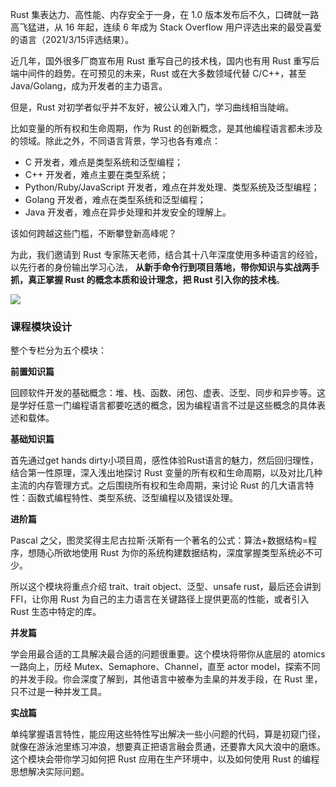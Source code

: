 Rust 集表达力、高性能、内存安全于一身，在 1.0 版本发布后不久，口碑就一路高飞猛进，从 16 年起，连续 6 年成为 Stack Overflow 用户评选出来的最受喜爱的语言（2021/3/15评选结果）。

近几年，国外很多厂商宣布用 Rust 重写自己的技术栈，国内也有用 Rust 重写后端中间件的趋势。在可预见的未来，Rust 或在大多数领域代替 C/C++，甚至 Java/Golang，成为开发者的主力语言。

但是，Rust 对初学者似乎并不友好，被公认难入门，学习曲线相当陡峭。

比如变量的所有权和生命周期，作为 Rust 的创新概念，是其他编程语言都未涉及的领域。除此之外，不同语言背景，学习也各有难点：

- C 开发者，难点是类型系统和泛型编程；
- C++ 开发者，难点主要在类型系统；
- Python/Ruby/JavaScript 开发者，难点在并发处理、类型系统及泛型编程；
- Golang 开发者，难点在类型系统和泛型编程；
- Java 开发者，难点在异步处理和并发安全的理解上。

该如何跨越这些门槛，不断攀登新高峰呢？

为此，我们邀请到 Rust 专家陈天老师，结合其十八年深度使用多种语言的经验，以先行者的身份输出学习心法， **从新手命令行到项目落地，带你知识与实战两手抓，真正掌握 Rust 的概念本质和设计理念，把 Rust 引入你的技术栈**。

![](https://static001.geekbang.org/resource/image/1c/8d/1cf03ee698cyy875e8fac45b8ed5f88d.jpg)

### 课程模块设计

整个专栏分为五个模块：

**前置知识篇**

回顾软件开发的基础概念：堆、栈、函数、闭包、虚表、泛型、同步和异步等。这是学好任意一门编程语言都要吃透的概念，因为编程语言不过是这些概念的具体表述和载体。

**基础知识篇**

首先通过get hands dirty小项目周，感性体验Rust语言的魅力，然后回归理性，结合第一性原理，深入浅出地探讨 Rust 变量的所有权和生命周期，以及对比几种主流的内存管理方式。之后围绕所有权和生命周期，来讨论 Rust 的几大语言特性：函数式编程特性、类型系统、泛型编程以及错误处理。

**进阶篇**

Pascal 之父，图灵奖得主尼古拉斯·沃斯有一个著名的公式：算法+数据结构=程序，想随心所欲地使用 Rust 为你的系统构建数据结构，深度掌握类型系统必不可少。

所以这个模块将重点介绍 trait、trait object、泛型、unsafe rust，最后还会讲到 FFI，让你用 Rust 为自己的主力语言在关键路径上提供更高的性能，或者引入 Rust 生态中特定的库。

**并发篇**

学会用最合适的工具解决最合适的问题很重要。这个模块将带你从底层的 atomics 一路向上，历经 Mutex、Semaphore、Channel，直至 actor model，探索不同的并发手段。你会深度了解到，其他语言中被奉为圭臬的并发手段，在 Rust 里，只不过是一种并发工具。

**实战篇**

单纯掌握语言特性，能应用这些特性写出解决一些小问题的代码，算是初窥门径，就像在游泳池里练习冲浪，想要真正把语言融会贯通，还要靠大风大浪中的磨炼。这个模块会带你学习如何把 Rust 应用在生产环境中，以及如何使用 Rust 的编程思想解决实际问题。
